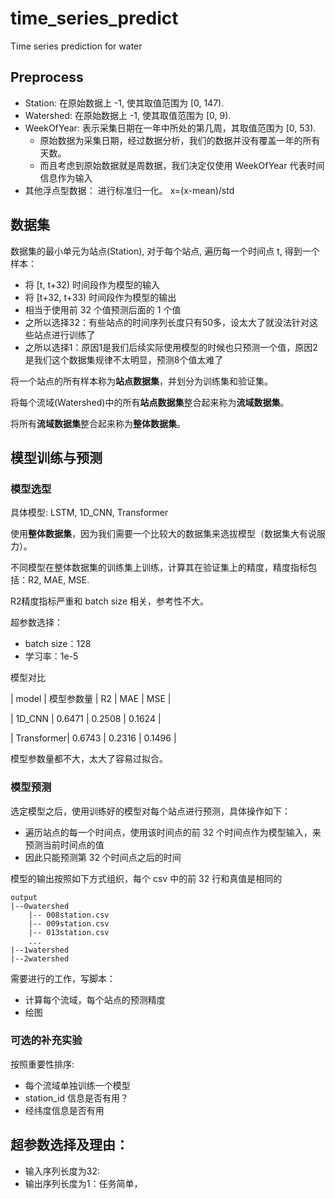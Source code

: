 # time_series_predict
Time  series prediction for water

## Preprocess
- Station: 在原始数据上 -1, 使其取值范围为 [0, 147).
- Watershed: 在原始数据上 -1, 使其取值范围为 [0, 9).
- WeekOfYear: 表示采集日期在一年中所处的第几周，其取值范围为 [0, 53).
  - 原始数据为采集日期，经过数据分析，我们的数据并没有覆盖一年的所有天数。
  - 而且考虑到原始数据就是周数据，我们决定仅使用 WeekOfYear 代表时间信息作为输入
- 其他浮点型数据： 进行标准归一化。 x=(x-mean)/std

## 数据集
数据集的最小单元为站点(Station), 对于每个站点, 遍历每一个时间点 t, 得到一个样本：
- 将 [t, t+32) 时间段作为模型的输入
- 将 [t+32, t+33) 时间段作为模型的输出
- 相当于使用前 32 个值预测后面的 1 个值
- 之所以选择32：有些站点的时间序列长度只有50多，设太大了就没法针对这些站点进行训练了
- 之所以选择1：原因1是我们后续实际使用模型的时候也只预测一个值，原因2是我们这个数据集规律不太明显，预测8个值太难了

将一个站点的所有样本称为**站点数据集**，并划分为训练集和验证集。

将每个流域(Watershed)中的所有**站点数据集**整合起来称为**流域数据集**。

将所有**流域数据集**整合起来称为**整体数据集**。


## 模型训练与预测

### 模型选型
具体模型: LSTM, 1D_CNN, Transformer


使用**整体数据集**，因为我们需要一个比较大的数据集来选拔模型（数据集大有说服力）。

不同模型在整体数据集的训练集上训练，计算其在验证集上的精度，精度指标包括：R2, MAE, MSE. 

R2精度指标严重和 batch size 相关，参考性不大。


超参数选择：
- batch size：128
- 学习率：1e-5

模型对比

| model | 模型参数量 | R2 | MAE | MSE |

| 1D_CNN  | 0.6471 | 0.2508 | 0.1624 | 

| Transformer| 0.6743 | 0.2316 | 0.1496 |

模型参数量都不大，太大了容易过拟合。

### 模型预测

选定模型之后，使用训练好的模型对每个站点进行预测，具体操作如下：
- 遍历站点的每一个时间点，使用该时间点的前 32 个时间点作为模型输入，来预测当前时间点的值
- 因此只能预测第 32 个时间点之后的时间

模型的输出按照如下方式组织，每个 csv 中的前 32 行和真值是相同的

```angular2html
output
|--0watershed
    |-- 008station.csv
    |-- 009station.csv
    |-- 013station.csv
    ...
|--1watershed
|--2watershed

```

需要进行的工作，写脚本：
- 计算每个流域，每个站点的预测精度
- 绘图


### 可选的补充实验

按照重要性排序:
- 每个流域单独训练一个模型
- station_id 信息是否有用？
- 经纬度信息是否有用

## 超参数选择及理由：
- 输入序列长度为32: 
- 输出序列长度为1：任务简单，





